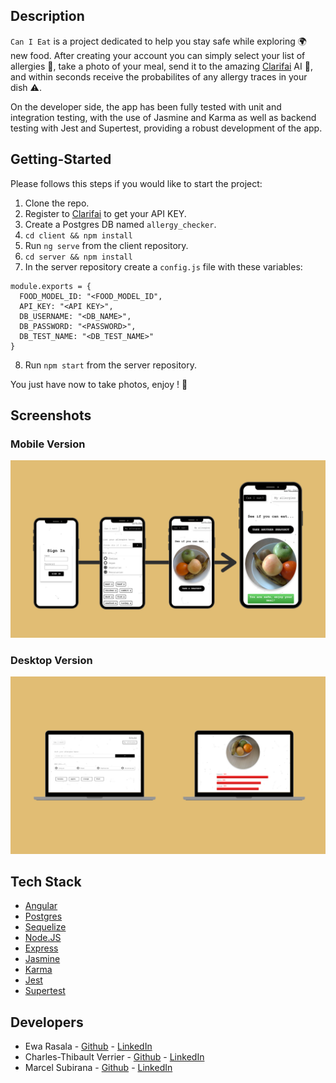 ## Description

`Can I Eat` is a project dedicated to help you stay safe while exploring 🌍 new food. After creating your account you can simply select your list of allergies 🥜, take a photo of your meal, send it to the amazing [Clarifai](https://www.clarifai.com/) AI 🤖, and within seconds receive the probabilites of any allergy traces in your dish ⚠️.

On the developer side, the app has been fully tested with unit and integration testing, with the use of Jasmine and Karma as well as backend testing with Jest and Supertest, providing a robust development of the app.

## Getting-Started

Please follows this steps if you would like to start the project:

1) Clone the repo.
2) Register to [Clarifai](https://www.clarifai.com/) to get your API KEY.
3) Create a Postgres DB named ```allergy_checker```.
4) ```cd client && npm install```
5) Run ```ng serve``` from the client repository.
6) ```cd server && npm install```
7) In the server repository create a ```config.js``` file with these variables:
```
module.exports = {
  FOOD_MODEL_ID: "<FOOD_MODEL_ID",
  API_KEY: "<API KEY>",
  DB_USERNAME: "<DB_NAME>",
  DB_PASSWORD: "<PASSWORD>",
  DB_TEST_NAME: "<DB_TEST_NAME>"
}
```
8) Run ```npm start``` from the server repository.

You just have now to take photos, enjoy ! 🍕

## Screenshots

### Mobile Version 

<div align="center">
  <img width="600px" src="client/src/assets/phone.png"/>
</div>

### Desktop Version 

<div align="center">
  <img width="600px" src="client/src/assets/desktop.png"/>
</div>

 ## Tech Stack
* [Angular](https://angular.io/)
* [Postgres](https://www.postgresql.org/)
* [Sequelize](https://sequelize.org/)
* [Node.JS](https://nodejs.org/en/)
* [Express](https://expressjs.com/)
* [Jasmine](https://jasmine.github.io/pages/getting_started.html)
* [Karma](https://karma-runner.github.io/latest/index.html)
* [Jest](https://jestjs.io/)
* [Supertest](https://www.npmjs.com/package/supertest)

## Developers

- Ewa Rasala - [Github](https://github.com/ewaras) - [LinkedIn](https://www.linkedin.com/in/ewa-rasala)
- Charles-Thibault Verrier - [Github](https://github.com/chthve) - [LinkedIn](https://www.linkedin.com/in/chthve/)
- Marcel Subirana - [Github](https://github.com/marcel2408) - [LinkedIn](https://www.linkedin.com/in/marcel-subirana-campanera/)
